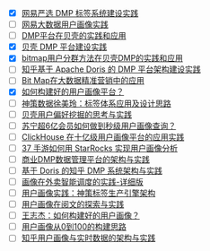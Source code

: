 - [x] [网易严选 DMP 标签系统建设实践](https://smartsi.blog.csdn.net/article/details/127147474)
- [ ] [网易大数据用户画像实践](https://mp.weixin.qq.com/s/jyiDWiK0zczEaZKY5Hy5xg)
- [ ] [DMP平台在贝壳的实践和应用](https://mp.weixin.qq.com/s/wEtbp6hmY28xq9R4TR-skQ)
- [x] [贝壳 DMP 平台建设实践](https://smartsi.blog.csdn.net/article/details/127275431)
- [x] [bitmap用户分群方法在贝壳DMP的实践和应用](https://smartsi.blog.csdn.net/article/details/127561496)
- [ ] [知乎基于 Apache Doris 的 DMP 平台架构建设实践](https://mp.weixin.qq.com/s/KmGLUT-uv2OlxKSodxvRbQ)
- [ ] [Bit Map在大数据精准营销中的应用](https://mp.weixin.qq.com/s/RuD4xNsr6DgEnyczB4_p9Q)
- [x] [如何构建好的用户画像平台？](https://smartsi.blog.csdn.net/article/details/129509970)
- [ ] [神策数据徐美玲：标签体系应用及设计思路](https://mp.weixin.qq.com/s/wZ-aqJTRCpx1BjB-2igsng)
- [ ] [贝壳用户偏好挖掘的思考与实践](https://mp.weixin.qq.com/s/6aqc4oyost7wNOy4ftL_hw)
- [ ] [苏宁超6亿会员如何做到秒级用户画像查询？](https://mp.weixin.qq.com/s/jY9Z0-2RRtz3uu0EYfbC-Q)
- [ ] [ClickHouse 在十亿级用户画像平台的应用实践](https://mp.weixin.qq.com/s/L7mDFlr8E078KK-7H5wVsA)
- [ ] [37 手游如何用 StarRocks 实现用户画像分析](https://mp.weixin.qq.com/s/QcLMSXsWkKP3elTfIeI3Gg)
- [ ] [商业DMP数据管理平台的架构与实践](https://mp.weixin.qq.com/s/Xs-sSZFx9FWPGtg_X6gU4g)
- [ ] [基于 Doris 的知乎 DMP 系统架构与实践](https://mp.weixin.qq.com/s/sV-YN3sgngJpmZg-FYLQlA)
- [ ] [画像在外卖智能调度的实践-详细版](https://mp.weixin.qq.com/s/hYVTJ8-DguSVslBpZcyeGA)
- [ ] [用户画像实践：神策标签生产引擎架构](https://mp.weixin.qq.com/s/uavKimWskRE8Ea83fv_tpA)
- [ ] [用户画像在阅文的探索与实践](https://mp.weixin.qq.com/s/ddRjNDBVuY03nQSGLncjtg)
- [ ] [王志杰：如何构建好的用户画像？](https://mp.weixin.qq.com/s/9sHusGBlh6cN2-GG74i5dw)
- [ ] [用户画像从0到100的构建思路](https://mp.weixin.qq.com/s/mkqSuqKB08m4iRWwzmy2Fw)
- [ ] [知乎用户画像与实时数据的架构与实践](https://mp.weixin.qq.com/s/sAXDQuA-6ud1wRIhcvforQ)
